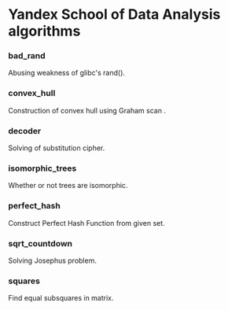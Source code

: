 # Yandex School of Data Analysis algorithms

### bad_rand 

Abusing weakness of glibc's rand().

### convex_hull

Construction of convex hull using Graham scan .

### decoder

Solving of substitution cipher.

### isomorphic_trees

Whether or not trees are isomorphic.

### perfect_hash

Construct Perfect Hash Function from given set.

### sqrt_countdown

Solving Josephus problem.

### squares

Find equal subsquares in matrix.